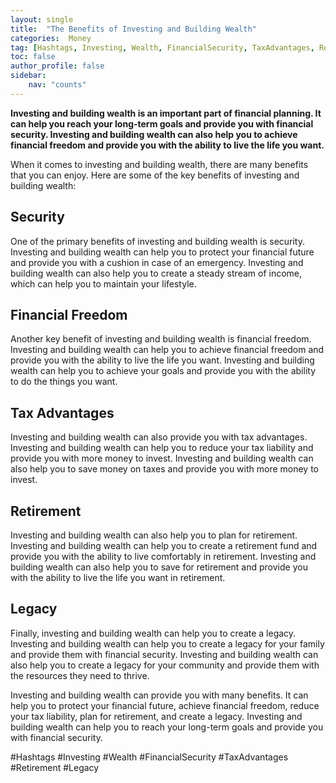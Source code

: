 ```yaml
---
layout: single
title:  "The Benefits of Investing and Building Wealth"
categories:  Money
tag: [Hashtags, Investing, Wealth, FinancialSecurity, TaxAdvantages, Retirement, Legacy, ]
toc: false
author_profile: false
sidebar:
    nav: "counts"
---
```

    
**Investing and building wealth is an important part of financial planning. It can help you reach your long-term goals and provide you with financial security. Investing and building wealth can also help you to achieve financial freedom and provide you with the ability to live the life you want.**

When it comes to investing and building wealth, there are many benefits that you can enjoy. Here are some of the key benefits of investing and building wealth:

## Security

One of the primary benefits of investing and building wealth is security. Investing and building wealth can help you to protect your financial future and provide you with a cushion in case of an emergency. Investing and building wealth can also help you to create a steady stream of income, which can help you to maintain your lifestyle.

## Financial Freedom

Another key benefit of investing and building wealth is financial freedom. Investing and building wealth can help you to achieve financial freedom and provide you with the ability to live the life you want. Investing and building wealth can help you to achieve your goals and provide you with the ability to do the things you want.

## Tax Advantages

Investing and building wealth can also provide you with tax advantages. Investing and building wealth can help you to reduce your tax liability and provide you with more money to invest. Investing and building wealth can also help you to save money on taxes and provide you with more money to invest.

## Retirement

Investing and building wealth can also help you to plan for retirement. Investing and building wealth can help you to create a retirement fund and provide you with the ability to live comfortably in retirement. Investing and building wealth can also help you to save for retirement and provide you with the ability to live the life you want in retirement.

## Legacy

Finally, investing and building wealth can help you to create a legacy. Investing and building wealth can help you to create a legacy for your family and provide them with financial security. Investing and building wealth can also help you to create a legacy for your community and provide them with the resources they need to thrive.

Investing and building wealth can provide you with many benefits. It can help you to protect your financial future, achieve financial freedom, reduce your tax liability, plan for retirement, and create a legacy. Investing and building wealth can help you to reach your long-term goals and provide you with financial security. 

#Hashtags
#Investing #Wealth #FinancialSecurity #TaxAdvantages #Retirement #Legacy